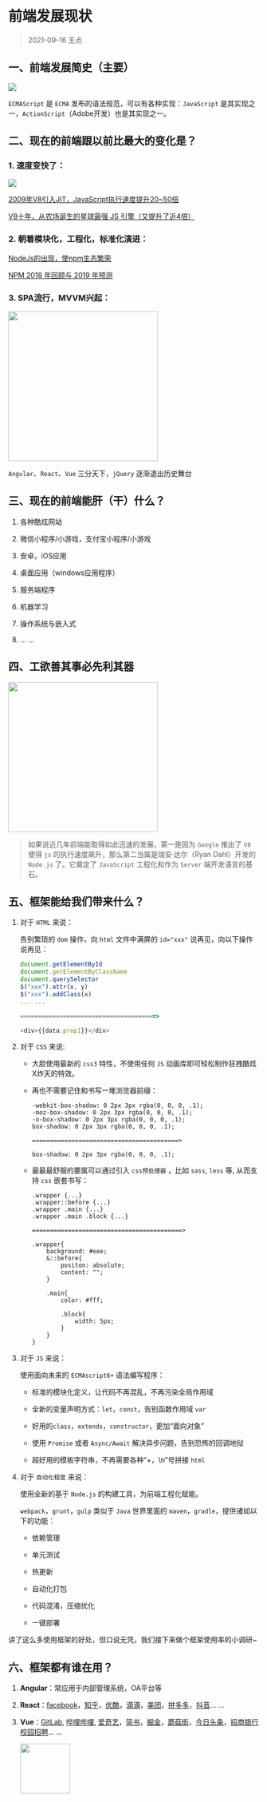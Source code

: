# 前端发展现状

> 2021-09-16 王点

## 一、前端发展简史（主要）

![](https://note.youdao.com/yws/api/personal/file/229A1D40959D4D2CAA0D08AFD82864A0?method=download&shareKey=24aa8a727c8f93b65da235933950d7ce)

`ECMAScript` 是 `ECMA` 发布的语法规范，可以有各种实现：`JavaScript` 是其实现之一，`ActionScript`（Adobe开发）也是其实现之一。

## 二、现在的前端跟以前比最大的变化是？

### 1. 速度变快了：

![](https://note.youdao.com/yws/api/personal/file/6A41E0433D664652ACA18EB1FDAB0365?method=download&shareKey=389aca22c38b3b1afc95ad7e65a61275)

[2009年V8引入JIT，JavaScript执行速度提升20~50倍](https://cloud.tencent.com/developer/article/1089927)

[V8十年，从农场诞生的星球最强 JS 引擎（又提升了近4倍）](https://v8project.blogspot.com/2018/09/10-years.html) 

### 2. 朝着模块化，工程化，标准化演进：

[NodeJs的出现，使npm生态繁荣](http://www.modulecounts.com/)

[NPM 2018 年回顾与 2019 年预测](https://www.infoq.cn/article/CuSLOXWJaP*MUAGAoayR)

### 3. SPA流行，MVVM兴起：

<img src="https://note.youdao.com/yws/api/personal/file/01A663EA8FD8457AB9D2004632AB7485?method=download&shareKey=edfb3039002ca3f3daa2da4fba5b44aa" width="300px">

`Angular`、`React`、`Vue` 三分天下，`jQuery` 逐渐退出历史舞台

## 三、现在的前端能肝（干）什么？

1. 各种酷炫网站

2. 微信小程序/小游戏，支付宝小程序/小游戏

3. 安卓，iOS应用

4. 桌面应用（windows应用程序）

5. 服务端程序

6. 机器学习

7. 操作系统与嵌入式

8. … …

## 四、工欲善其事必先利其器

<img src="https://note.youdao.com/yws/api/personal/file/FDD15990D39447C9BB81188F1BEE1F10?method=download&shareKey=3520103cd62eead8b098404f75ed9915" width="300px">

> 如果说近几年前端能取得如此迅速的发展，第一是因为 `Google` 推出了 `V8` 使得 `js` 的执行速度飙升，那么第二当属是瑞安·达尔（Ryan Dahl）开发的 `Node.js` 了。它奠定了 `JavaScript` 工程化和作为 `Server` 端开发语言的基石。

## 五、框架能给我们带来什么？

1. 对于 `HTML` 来说：

    告别繁琐的 `dom` 操作，向 `html` 文件中满屏的 `id="xxx"` 说再见，向以下操作说再见：

    ```javascript
    document.getElementById
    document.getElementByClassName
    document.querySelector
    $("xxx").attr(x, y)
    $("xxx").addClass(x)
    ... ...

    ======================================>

    <div>{{data.prop1}}</div>
    ```

2. 对于 `CSS` 来说:

    - 大胆使用最新的 `css3` 特性，不使用任何 `JS` 动画库即可轻松制作狂拽酷炫X炸天的特效。
    
    - 再也不需要记住和书写一堆浏览器前缀：
   
        ```less
        -webkit-box-shadow: 0 2px 3px rgba(0, 0, 0, .1);
        -moz-box-shadow: 0 2px 3px rgba(0, 0, 0, .1);
        -o-box-shadow: 0 2px 3px rgba(0, 0, 0, .1);
        box-shadow: 0 2px 3px rgba(0, 0, 0, .1);

        =========================================>

        box-shadow: 0 2px 3px rgba(0, 0, 0, .1);
        ```
    - 最最最舒服的要属可以通过引入 `css预处理器` ，比如 `sass`, `less` 等, 从而支持 `css` 嵌套书写：

        ```less
        .wrapper {...}
        .wrapper::before {...}
        .wrapper .main {...}
        .wrapper .main .block {...}

        ==========================================>

        .wrapper{
            background: #eee;
            &::before{
                positon: absolute;
                content: "";
            }

            .main{
                color: #fff;

                .block{
                    width: 5px;
                }
            }
        }
        ```

3. 对于 `JS` 来说：

    使用面向未来的 `ECMAscript6+` 语法编写程序：

    - 标准的模块化定义，让代码不再混乱，不再污染全局作用域

    - 全新的变量声明方式：`let`，`const`，告别函数作用域 `var`

    - 好用的`class`，`extends`，`constructor`，更加“面向对象”

    - 使用 `Promise` 或者 `Async/Await` 解决异步问题，告别恐怖的回调地狱

    - 超好用的模板字符串，不再需要各种“+，\n”号拼接 `html`

4. 对于 `自动化程度` 来说：

    使用全新的基于 `Node.js` 的构建工具，为前端工程化赋能。

    `webpack`，`grunt`，`gulp` 类似于 `Java` 世界里面的 `maven`，`gradle`，提供诸如以下的功能：

    - 依赖管理

    - 单元测试

    - 热更新

    - 自动化打包

    - 代码混淆，压缩优化

    - 一键部署

讲了这么多使用框架的好处，但口说无凭，我们接下来做个框架使用率的小调研~

## 六、框架都有谁在用？

1. **Angular**：常应用于内部管理系统，OA平台等

2. **React**：[facebook](https://www.facebook.com/)，[知乎](https://www.zhihu.com/)，[优酷](https://www.youku.com/)，[滴滴](https://www.didiglobal.com/)，[美团](https://bj.meituan.com/)，[拼多多](https://www.pinduoduo.com/)，[抖音](https://sso.douyin.com/)... ...

3. **Vue**：[GitLab](https://gitlab.com/), [哔哩哔哩](https://www.bilibili.com/),  [爱奇艺](https://www.iqiyi.com/)，[简书](https://www.jianshu.com/)，[掘金](https://juejin.im/)，[蘑菇街](https://www.mogu.com/)，[今日头条](https://www.toutiao.com/)，[招商银行校园招聘](http://career.cloud.cmbchina.com/index.html)... ...

    <img src="https://note.youdao.com/yws/api/personal/file/3829BB8E70E14DA7957C4F13D741018F?method=download&shareKey=00f2008a199da01dbaff26ee6ceb4535" width="100px">   
